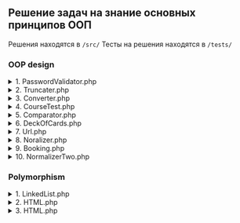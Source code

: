 ## Решение задач на знание основных принципов ООП

Решения находятся в `/src/`
Тесты на решения находятся в `/tests/`

### OOP design
<details><summary>1. PasswordValidator.php</summary>
Реализуйте класс `PasswordValidator` ориентируясь на тесты.

Этот валидатор поддерживает следующие опции:

`minLength `(по-умолчанию 8) - минимальная длина пароля
`containNumbers` (по-умолчанию `false`) - требование содержать хотя бы одну цифру
Массив ошибок в ключах содержит название опции, а в значении текст указывающий на ошибку.
</details>

<details><summary>2. Truncater.php</summary>

Для работы с текстом в вебе бывает полезна функция `truncate()`, которая обрезает слишком длинный текст и ставит в конце, например, многоточие:

Реализуйте класс Truncater с единственным методом `truncate()`.
```php
<?php

const OPTIONS = [
    'separator' => '...',
    'length' => 200,
];
```
В классе уже присутствует конфигурация по умолчанию:
separator отвечает за символ(ы) добавляющиеся в конце, после обрезания строки, а `length` это длина до которой происходит сокращение. Если строка короче или равна этой опции, то никакого сокращения не происходит. Конфигурацию по умолчанию можно переопределить передав новую в конструктор (она мержится с тем что в классе), а также через передачу конфигурации вторым параметром в метод `truncate()`. Оба этих способа можно комбинировать.
</details>

<details><summary>3. Converter.php</summary>

Реализуйте функцию `toStd()`, которая принимает на вход ассоциативный массив и возвращает объект типа `stdClass` такой же структуры. Выполните задачу, проставляя ключи и значения вручную без использования преобразования типа.
Это задание можно решить простым преобразованием типа (в object), но это не спортивно).
</details>

<details><summary>4. CourseTest.php</summary>

Реализуйте тест CourseTest, проверяющий работоспособность метода getName() класса Course.
```php
<?php

namespace App;

class Course
{
    private $name;

    public function __construct($name)
    {
        $this->name = $name;
    }

    public function getName()
    {
        return $this->name;
    }
}
```
</details>

<details><summary>5. Comparator.php</summary>

Реализуйте функцию `compare($seq1, $seq2)`, которая сравнивает две строчки набранные в редакторе. Если они равны, то возвращает `true`, иначе - `false`. Особенность строчек в том они могут содержать символ `#`, соответствующий нажатию клавиши `Backspace`. Она означает, что нужно стереть предыдущий символ: `abd##a#` превращается в `a`.

```php
// 'ac' === 'ac'
compare('ab#c', 'ab#c'); // true

// '' === ''
compare('ab##', 'c#d#'); // true

// 'c' === 'b'
compare('a#c', 'b'); // false

// 'cd' === 'cd'
compare('#cd', 'cd'); // true
```
</details>

<details><summary>6. DeckOfCards.php</summary>
Реализуйте класс `DeckOfCards`, который описывает колоду карт и умеет её мешать.

Конструктор класса принимает на вход массив, в котором перечислены номиналы карт в единственном экземпляре, например, `[6, 7, 8, 9, 10, 'king']`.

Реализуйте публичный метод `getShuffled()`, с помощью которого можно получить полную колоду в виде отсортированного случайным образом массива.

```php
$deck = new DeckOfCards([2, 3]);
$deck->getShuffled(); // [2, 3, 3, 3, 2, 3, 2, 2]
$deck->getShuffled(); // [3, 3, 2, 2, 2, 3, 3, 2]
```
В "полной" колоде каждая карта встречается 4 раза — для простоты не учитываем масть.
</details>

<details><summary>7. Url.php</summary>

В данном упражнении вам предстоит реализовать класс `Url`, который позволяет извлекать из HTTP адреса, представленного строкой, его части.

Класс должен содержать конструктор и методы:

конструктор - принимает на вход HTTP адрес в виде строки.
`getScheme()` - возвращает протокол передачи данных (без двоеточия).
`getHostName()` - возвращает имя хоста.
`getQueryParams()` - возвращает параметры запроса в виде пар ключ-значение объекта.
`getQueryParam()` - получает значение параметра запроса по имени. Если параметр с переданным именем не существует, метод возвращает значение заданное вторым параметром (по умолчанию равно null).
`equals($url)` - принимает объект класса Url и возвращает результат сравнения с текущим объектом - true или false.

```php
use App\Url;

$url = new Url('http://yandex.ru:80?key=value&key2=value2');
$url->getScheme(); // 'http'
$url->getHostName(); // 'yandex.ru'
$url->getQueryParams();
// [
//     'key' => 'value',
//     'key2' => 'value2',
// ];
$url->getQueryParam('key'); // 'value'
// второй параметр - значение по умолчанию
$url->getQueryParam('key2', 'lala'); // 'value2'
$url->getQueryParam('new', 'ehu'); // 'ehu'
$url->getQueryParam('new'); // null
$url->equals(new Url('http://yandex.ru:80?key=value&key2=value2')); // true
$url->equals(new Url('http://yandex.ru:80?key=value')); // false
```
</details>

<details><summary>8. Noralizer.php</summary>

Реализуйте функцию `normalize()` которая принимает на вход список городов, производит внутри некоторые преобразования и возвращает структуру определенного формата.
```php
$raw = [
    [
        'name' => 'istambul',
        'country' => 'turkey'
    ],
    [
        'name' => 'Moscow ',
        'country' => ' Russia'
    ],
    [
        'name' => 'iStambul',
        'country' => 'tUrkey'
    ],
    [
        'name' => 'antalia',
        'country' => 'turkeY '
    ],
    [
        'name' => 'samarA',
        'country' => '  ruSsiA'
    ],
];
```

Входная структура представляет из себя список городов, где каждый город это ассоциативный массив с ключами `name` и `country`. Значения в этих ключах не нормализованы. Они могут быть в любом регистре и содержать начальные и концевые пробелы. Сами города могут дублироваться в рамках одной страны.

```php
$actual = normalize($raw);
// $expected = [
//     'russia' => [
//         'moscow', 'samara'
//     ],
//     'turkey' => [
//         'antalia', 'istambul'
//     ]
// ];
```
Конечная структура — ассоциативный массив, в котором ключ это страна, а значение — список имен городов отсортированный по именам. Сама структура отсортирована по странам. Дублей городов в выходной структуре быть не должно, а сами страны и города должны быть записаны в нижнем регистре без ведущих и концевых пробелов.
</details>

<details><summary>9. Booking.php</summary>

Реализуйте класс `Booking`, который позволяет бронировать номер отеля на определённые даты. Единственный интерфейс класса — функция `book()`, которая принимает на вход две даты в текстовом формате. Если бронирование возможно, то метод возвращает true и выполняет бронирование (даты записываются во внутреннее состояние объекта).

```php
$booking = new Booking();
$booking->book('11-11-2008', '13-11-2008'); // true
$booking->book('12-11-2008', '12-11-2008'); // false
$booking->book('10-11-2008', '12-11-2008'); // false
$booking->book('12-11-2008', '14-11-2008'); // false
$booking->book('10-11-2008', '11-11-2008'); // true
$booking->book('13-11-2008', '14-11-2008'); // true
```
</details>

<details><summary>10. NormalizerTwo.php</summary>

Реализуйте функцию `getQuestions()`, которая принимает на вход текст (полученный из редактора) и возвращает извлеченные из этого текста вопросы. Это должна быть строчка в форме списка разделенных переводом строки вопросов.

Входящий текст разбит на строки и может содержать любые пробельные символы. Некоторые из этих строк являются вопросами. Они определяются по последнему символу: если это знак `?`, то считаем строку вопросом.

```php
$text = <<<HEREDOC
lala\r\nr
ehu?\t
vie?eii
\n \t
i see you
/r \n
one two?\r\n\n
turum-purum
HEREDOC;

$result = getQuestions($text); // "ehu?\none two?"
echo $result;
// ehu?
// one two?
```
</details>

### Polymorphism

<details><summary>1. LinkedList.php</summary>

Реализуйте функцию `reverse($list)`, которая принимает на вход односвязный список и переворачивает его.

```php
use App\Node;
use function App\LinkedList\reverse;

// (1, 2, 3)
$numbers = new Node(1, new Node(2, new Node(3)));
$reversedNumbers = reverse($numbers); // (3, 2, 1)
```
</details>


<details><summary>2. HTML.php</summary>

Реализуйте функцию` getLinks($tags)`, которая принимает на вход список тегов, находит среди них теги `a`, `link` и `img`, а затем извлекает ссылки и возвращает список ссылок. Теги подаются на вход в виде массива, где каждый элемент это тег. Тег имеет следующую структуру:

`name` - имя тега.
`href` или `src` - атрибуты. Атрибуты зависят от тега: `img` - `src`, a - `href`, `link` - `href`.

```php
use function App\HTML\getLinks;

$tags = [
    ['name' => 'img', 'src' => 'hexlet.io/assets/logo.png'],
    ['name' => 'div'],
    ['name' => 'link', 'href' => 'hexlet.io/assets/style.css'],
    ['name' => 'h1']
];
$links = getLinks($tags);
// [
//     'hexlet.io/assets/logo.png',
//     'hexlet.io/assets/style.css'
// ];
```
</details>

<details><summary>3. HTML.php</summary>

Реализуйте функцию `stringify($tag)`, которая принимает на вход тег и возвращает его текстовое представление. Например:

```php
use function App\HTML\stringify;

$tag = ['name' => 'hr', 'class' => 'px-3', 'id' => 'myid', 'tagType' => 'single'];
$html = stringify($tag);
// <hr class="px-3" id="myid">


$tag = ['name' => 'div', 'tagType' => 'pair', 'body' => 'text2', 'id' => 'wow'];
$html = stringify($tag);
// <div id="wow">text2</div>
```

Внутри структуры тега есть три специальных ключа:

`name` - имя тега
`tagType` - тип тега, определяет его парность (pair) или одиночность (single)
`body` - тело тега, используется для парных тегов
Все остальное становится атрибутами тега и не зависит от того парный он или нет.
</details>
